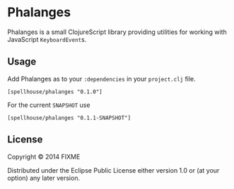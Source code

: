 # Phalanges

Phalanges is a small ClojureScript library providing utilities for
working with JavaScript `KeyboardEvent`s.

## Usage

Add Phalanges as to your `:dependencies` in your `project.clj` file.

```
[spellhouse/phalanges "0.1.0"]
```

For the current `SNAPSHOT` use 

```
[spellhouse/phalanges "0.1.1-SNAPSHOT"]
```

## License

Copyright © 2014 FIXME

Distributed under the Eclipse Public License either version 1.0 or (at
your option) any later version.

